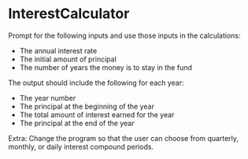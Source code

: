 # InterestCalculator
<p> Prompt for the following inputs and use those inputs in the calculations:

  <ul>
    <li> The annual interest rate </li>
    <li> The initial amount of principal </li>
    <li> The number of years the money is to stay in the fund </li>
  </ul>
  
The output should include the following for each year:
  <ul>
    <li> The year number </li>
    <li> The principal at the beginning of the year </li>
    <li> The total amount of interest earned for the year </li>
    <li> The principal at the end of the year </li>  
  </ul>

 Extra: Change the program so that the user can choose from quarterly, monthly, or daily interest compound periods.

</p>
